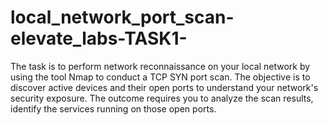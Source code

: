 # local_network_port_scan-elevate_labs-TASK1-
The task is to perform network reconnaissance on your local network by using the tool Nmap to conduct a TCP SYN port scan. The objective is to discover active devices and their open ports to understand your network's security exposure. The outcome requires you to analyze the scan results, identify the services running on those open ports.
